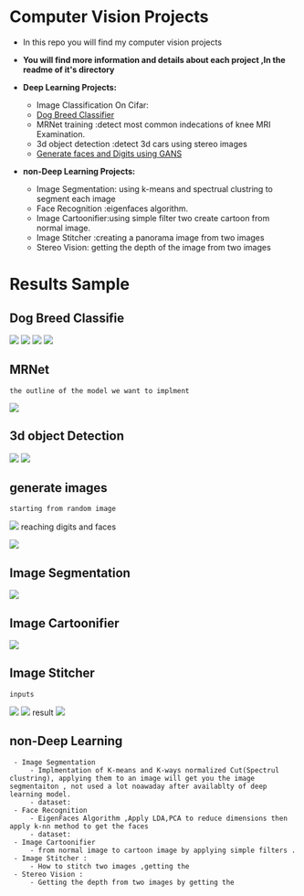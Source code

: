 


# Computer Vision Projects

	

 - In this repo you will find my computer vision projects
 - **You will find more information and details about each project ,In the readme  of it's directory**

 - **Deep Learning Projects:**
	- 	Image Classification On Cifar:
	-	[Dog Breed Classifier](https://github.com/zeyad3ezzat/DL-Udacity-Nanodegree/tree/master/Projects/dog_bread_classification_CNN)
	- 	MRNet training  :detect most common indecations of knee MRI Examination.
	- 	3d object detection :detect 3d cars using stereo images 
	-	[Generate faces and Digits using GANS](https://github.com/zeyad3ezzat/DL-Udacity-Nanodegree/tree/master/Projects/face_generation_GANs)



- **non-Deep Learning Projects:**
	 - Image Segmentation: using k-means and spectrual clustring to segment each image
	 - Face Recognition :eigenfaces algorithm.
	 - Image Cartoonifier:using simple filter two create cartoon from normal image.
	 - Image Stitcher :creating a panorama image from two images 
	 - Stereo Vision: getting the depth of the image from two images
	
		


	

# Results Sample
## Dog Breed Classifie
![](https://github.com/zeyad3ezzat/DL-Udacity-Nanodegree/blob/master/Projects/dog_bread_classification_CNN/dog-project/images/detected_bulldog.jpg)
![](https://github.com/zeyad3ezzat/DL-Udacity-Nanodegree/blob/master/Projects/dog_bread_classification_CNN/dog-project/images/detected_golden.jpg)
![](https://github.com/zeyad3ezzat/DL-Udacity-Nanodegree/blob/master/Projects/dog_bread_classification_CNN/dog-project/images/detected%20human.jpg)
![](https://github.com/zeyad3ezzat/DL-Udacity-Nanodegree/blob/master/Projects/dog_bread_classification_CNN/dog-project/images/detected_other.jpg)
## MRNet
	the outline of the model we want to implment 
	  
![](MRNet-Classification/outline.jpg)

## 3d object Detection 
![](3d%20object%20Detection/results/r1.jpg)
![](3d%20object%20Detection/results/r2.jpg)

## generate images
	starting from random image
![](https://github.com/zeyad3ezzat/DL-Udacity-Nanodegree/blob/master/Projects/face_generation_GANs/face_generation/images/start.jpg)
	reaching digits and faces

![](https://github.com/zeyad3ezzat/DL-Udacity-Nanodegree/blob/master/Projects/face_generation_GANs/face_generation/images/generated.jpg)

## Image Segmentation
![](Image-Segmentation/images/original%20and%20result.jpg)
## Image Cartoonifier
![](Image-Cartoonifying/images/Before%20and%20After.jpg)
## Image Stitcher 
	inputs 
![](Image-Mosaics-Stitcher/images/first%20image.jpg)
![](Image-Mosaics-Stitcher/images/second%20image.jpg)
	result
![](Image-Mosaics-Stitcher/images/panorama.jpg)


## non-Deep Learning

	 - Image Segmentation
		 - Implmentation of K-means and K-ways normalized Cut(Spectrul clustring), applying them to an image will get you the image segmentaiton , not used a lot noawaday after availablty of deep learning model.
		 - dataset:
	 - Face Recognition 
		 - EigenFaces Algorithm ,Apply LDA,PCA to reduce dimensions then apply k-nn method to get the faces 
		 - dataset:
	 - Image Cartoonifier
		 - from normal image to cartoon image by applying simple filters .
	 - Image Stitcher :
		 - How to stitch two images ,getting the 
	 - Stereo Vision :
		 - Getting the depth from two images by getting the 


